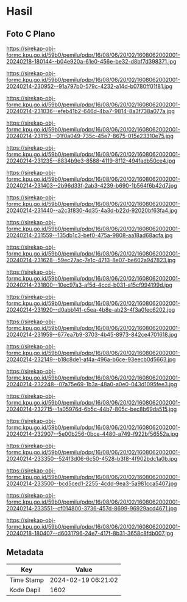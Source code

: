 # Hasil

## Foto C Plano

https://sirekap-obj-formc.kpu.go.id/59b0/pemilu/pdpr/16/08/06/20/02/1608062002001-20240218-180144--b04e920a-61e0-456e-be32-d8bf7d398371.jpg

https://sirekap-obj-formc.kpu.go.id/59b0/pemilu/pdpr/16/08/06/20/02/1608062002001-20240214-230952--91a797b0-579c-4232-a14d-b0780ff01f81.jpg

https://sirekap-obj-formc.kpu.go.id/59b0/pemilu/pdpr/16/08/06/20/02/1608062002001-20240214-231036--efeb41b2-646d-4ba7-9814-8a3f738a077a.jpg

https://sirekap-obj-formc.kpu.go.id/59b0/pemilu/pdpr/16/08/06/20/02/1608062002001-20240214-231153--01f0a049-735c-45e7-8675-015e23310e75.jpg

https://sirekap-obj-formc.kpu.go.id/59b0/pemilu/pdpr/16/08/06/20/02/1608062002001-20240214-231235--8834b9e3-8588-4119-8f12-494fadb50ce4.jpg

https://sirekap-obj-formc.kpu.go.id/59b0/pemilu/pdpr/16/08/06/20/02/1608062002001-20240214-231403--2b96d33f-2ab3-4239-b690-1b564f6b42d7.jpg

https://sirekap-obj-formc.kpu.go.id/59b0/pemilu/pdpr/16/08/06/20/02/1608062002001-20240214-231440--a2c3f830-4d35-4a3d-b22d-92020bf63fa4.jpg

https://sirekap-obj-formc.kpu.go.id/59b0/pemilu/pdpr/16/08/06/20/02/1608062002001-20240214-231559--135db1c3-bef0-475a-9808-aa18ad68acfa.jpg

https://sirekap-obj-formc.kpu.go.id/59b0/pemilu/pdpr/16/08/06/20/02/1608062002001-20240214-231628--59ec27ac-7e1c-4713-8e07-be602a947823.jpg

https://sirekap-obj-formc.kpu.go.id/59b0/pemilu/pdpr/16/08/06/20/02/1608062002001-20240214-231800--10ec97a3-af5d-4ccd-b031-a15cf994199d.jpg

https://sirekap-obj-formc.kpu.go.id/59b0/pemilu/pdpr/16/08/06/20/02/1608062002001-20240214-231920--d0abb141-c5ea-4b8e-ab23-4f3a0fec6202.jpg

https://sirekap-obj-formc.kpu.go.id/59b0/pemilu/pdpr/16/08/06/20/02/1608062002001-20240214-231959--677ea7b9-3703-4b45-8973-842ce4701618.jpg

https://sirekap-obj-formc.kpu.go.id/59b0/pemilu/pdpr/16/08/06/20/02/1608062002001-20240214-232149--b18c8de1-af4a-496a-b6ce-93eecb0d5663.jpg

https://sirekap-obj-formc.kpu.go.id/59b0/pemilu/pdpr/16/08/06/20/02/1608062002001-20240214-232248--07a75e69-1b3a-48a0-a0e0-043d1095fee3.jpg

https://sirekap-obj-formc.kpu.go.id/59b0/pemilu/pdpr/16/08/06/20/02/1608062002001-20240214-232715--1a05976d-6b5c-44b7-805c-bec8b69da515.jpg

https://sirekap-obj-formc.kpu.go.id/59b0/pemilu/pdpr/16/08/06/20/02/1608062002001-20240214-232907--5e00b256-0bce-4480-a749-f922bf56552a.jpg

https://sirekap-obj-formc.kpu.go.id/59b0/pemilu/pdpr/16/08/06/20/02/1608062002001-20240214-233350--524f3d06-6c50-4528-b3f8-4f902bdc1a0b.jpg

https://sirekap-obj-formc.kpu.go.id/59b0/pemilu/pdpr/16/08/06/20/02/1608062002001-20240214-233500--bcd5ced1-2255-4cdd-9ea3-5a981cca5407.jpg

https://sirekap-obj-formc.kpu.go.id/59b0/pemilu/pdpr/16/08/06/20/02/1608062002001-20240214-233551--cf014800-3736-457d-8699-96929acd4671.jpg

https://sirekap-obj-formc.kpu.go.id/59b0/pemilu/pdpr/16/08/06/20/02/1608062002001-20240218-180407--d6031796-24e7-417f-8b31-3658c8fdb007.jpg


## Metadata

| Key        | Value               |
| ---------- | ------------------- |
| Time Stamp | 2024-02-19 06:21:02 |
| Kode Dapil | 1602                |



